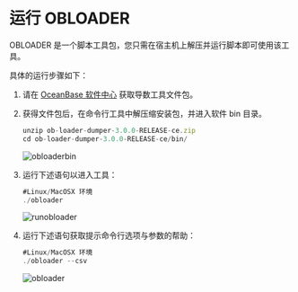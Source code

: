 运行 OBLOADER 
================================

OBLOADER 是一个脚本工具包，您只需在宿主机上解压并运行脚本即可使用该工具。

具体的运行步骤如下：

1. 请在 [OceanBase 软件中心](https://open.oceanbase.com/softwareCenter/community) 获取导数工具文件包。
2. 获得文件包后，在命令行工具中解压缩安装包，并进入软件 bin 目录。

   ```JavaScript
   unzip ob-loader-dumper-3.0.0-RELEASE-ce.zip
   cd ob-loader-dumper-3.0.0-RELEASE-ce/bin/
   ```
   ![obloaderbin](https://obbusiness-private.oss-cn-shanghai.aliyuncs.com/doc/img/obloaderobdumper/%E5%BC%80%E6%BA%90%E7%89%88-%E8%BF%90%E8%A1%8C%20obloader-%E6%89%93%E5%BC%80bin%E7%9B%AE%E5%BD%95.png)

3. 运行下述语句以进入工具：

   ```JavaScript
   #Linux/MacOSX 环境 
   ./obloader
   ```
   ![runobloader](https://obbusiness-private.oss-cn-shanghai.aliyuncs.com/doc/img/obloaderobdumper/%E5%BC%80%E6%BA%90%E7%89%88-%E8%BF%90%E8%A1%8C%20obloader.png)
4. 运行下述语句获取提示命令行选项与参数的帮助：

   ```JavaScript
   #Linux/MacOSX 环境 
   ./obloader --csv
   ```
   ![obloader](https://obbusiness-private.oss-cn-shanghai.aliyuncs.com/doc/img/obloaderobdumper/%E5%BC%80%E6%BA%90%E7%89%88-%E8%BF%90%E8%A1%8C%20obloader-%E6%89%93%E5%BC%80csv.png)
